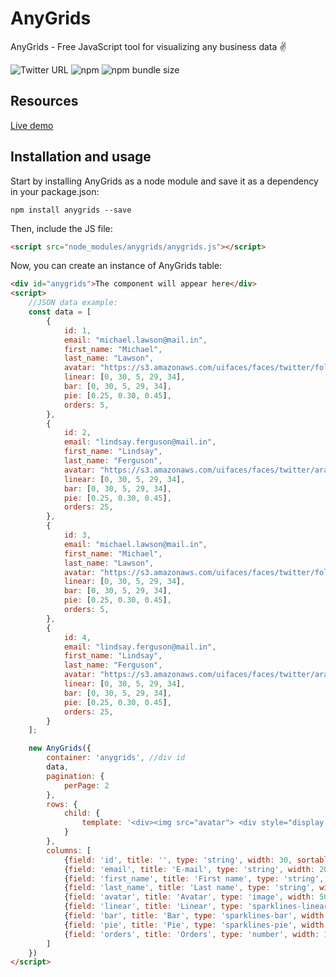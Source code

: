 # AnyGrids
AnyGrids - Free JavaScript tool for visualizing any business data :v:

![Twitter URL](https://img.shields.io/twitter/url?style=social&url=https%3A%2F%2Ftwitter.com%2FAnyGrids) ![npm](https://img.shields.io/npm/dw/anygrids) ![npm bundle size](https://img.shields.io/bundlephobia/min/anygrids)

## Resources
[Live demo](https://anygrids.com)
## Installation and usage
Start by installing AnyGrids as a node module and save it as a dependency in your package.json:
```
npm install anygrids --save
```
Then, include the JS file:
```html
<script src="node_modules/anygrids/anygrids.js"></script>
```
Now, you can create an instance of AnyGrids table:
```html
<div id="anygrids">The component will appear here</div>
<script>
    //JSON data example:
    const data = [
        {
            id: 1,
            email: "michael.lawson@mail.in",
            first_name: "Michael",
            last_name: "Lawson",
            avatar: "https://s3.amazonaws.com/uifaces/faces/twitter/follettkyle/128.jpg",
            linear: [0, 30, 5, 29, 34],
            bar: [0, 30, 5, 29, 34],
            pie: [0.25, 0.30, 0.45],
            orders: 5,
        },
        {
            id: 2,
            email: "lindsay.ferguson@mail.in",
            first_name: "Lindsay",
            last_name: "Ferguson",
            avatar: "https://s3.amazonaws.com/uifaces/faces/twitter/araa3185/128.jpg",
            linear: [0, 30, 5, 29, 34],
            bar: [0, 30, 5, 29, 34],
            pie: [0.25, 0.30, 0.45],
            orders: 25,
        },
        {
            id: 3,
            email: "michael.lawson@mail.in",
            first_name: "Michael",
            last_name: "Lawson",
            avatar: "https://s3.amazonaws.com/uifaces/faces/twitter/follettkyle/128.jpg",
            linear: [0, 30, 5, 29, 34],
            bar: [0, 30, 5, 29, 34],
            pie: [0.25, 0.30, 0.45],
            orders: 5,
        },
        {
            id: 4,
            email: "lindsay.ferguson@mail.in",
            first_name: "Lindsay",
            last_name: "Ferguson",
            avatar: "https://s3.amazonaws.com/uifaces/faces/twitter/araa3185/128.jpg",
            linear: [0, 30, 5, 29, 34],
            bar: [0, 30, 5, 29, 34],
            pie: [0.25, 0.30, 0.45],
            orders: 25,
        }
    ];

    new AnyGrids({
        container: 'anygrids', //div id
        data,
        pagination: {
            perPage: 2
        },
        rows: {
            child: {
                template: '<div><img src="avatar"> <div style="display:flex;">first_name last_name</div></div>pie_render'
            }
        },
        columns: [
            {field: 'id', title: '', type: 'string', width: 30, sortable: true},
            {field: 'email', title: 'E-mail', type: 'string', width: 200},
            {field: 'first_name', title: 'First name', type: 'string', width: 200, sortable: true},
            {field: 'last_name', title: 'Last name', type: 'string', width: 100, sortable: true},
            {field: 'avatar', title: 'Avatar', type: 'image', width: 50, class: 'avatar'},
            {field: 'linear', title: 'Linear', type: 'sparklines-linear', width: 150},
            {field: 'bar', title: 'Bar', type: 'sparklines-bar', width: 150},
            {field: 'pie', title: 'Pie', type: 'sparklines-pie', width: 150},
            {field: 'orders', title: 'Orders', type: 'number', width: 150, total: {show: true, label: 'Total orders: '}},
        ]
    })
</script> 
```

